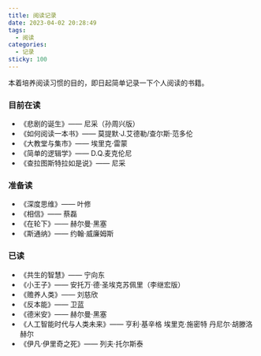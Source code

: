 ```yaml
---
title: 阅读记录
date: 2023-04-02 20:28:49
tags:
  - 阅读
categories:
  - 记录
sticky: 100
---
```


本着培养阅读习惯的目的，即日起简单记录一下个人阅读的书籍。


### 目前在读
- 《悲剧的诞生》—— 尼采（孙周兴版）
- 《如何阅读一本书》—— 莫提默·J.艾德勒/查尔斯·范多伦
- 《大教堂与集市》—— 埃里克·雷蒙
- 《简单的逻辑学》—— D.Q.麦克伦尼
- 《查拉图斯特拉如是说》—— 尼采

### 准备读
- 《深度思维》—— 叶修
- 《相信》—— 蔡磊
- 《在轮下》—— 赫尔曼·黑塞
- 《斯通纳》—— 约翰·威廉姆斯

### 已读
- 《共生的智慧》—— 宁向东
- 《小王子》—— 安托万·德·圣埃克苏佩里（李继宏版）
- 《赡养人类》—— 刘慈欣
- 《反本能》—— 卫蓝
- 《德米安》—— 赫尔曼·黑塞
- 《人工智能时代与人类未来》—— 亨利·基辛格 埃里克·施密特 丹尼尔·胡滕洛赫尔
- 《伊凡·伊里奇之死》—— 列夫·托尔斯泰
